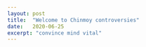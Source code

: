 ```yaml
---
layout: post
title:  "Welcome to Chinmoy controversies"
date:   2020-06-25
excerpt: "convince mind vital"
---
```

